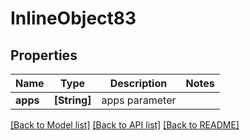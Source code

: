 # InlineObject83

## Properties
Name | Type | Description | Notes
------------ | ------------- | ------------- | -------------
**apps** | **[String]** | apps parameter | 

[[Back to Model list]](../README.md#documentation-for-models) [[Back to API list]](../README.md#documentation-for-api-endpoints) [[Back to README]](../README.md)


